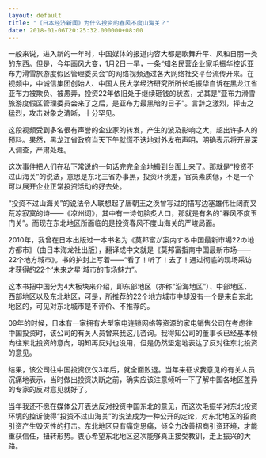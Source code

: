 ```yaml
---
layout: default
title: "《日本经济新闻》为什么投资的春风不度山海关？"
date: 2018-01-06T20:25:32.000000+08:00
---
```


一般来说，进入新的一年时，中国媒体的报道内容大都是歌舞升平、风和日丽一类的东西。但是，今年画风大变，1月2日一早，一条“知名民营企业家毛振华控诉亚布力滑雪旅游度假区管理委员会”的网络视频通过各大网络社交平台流传开来。在视频中，中诚信集团创始人、中国人民大学经济研究所所长毛振华自诉在黑龙江省亚布力被欺负、被愚弄，投资22年依旧处于继续砸钱的状态，尤其是“亚布力滑雪旅游度假区管理委员会来了之后，是亚布力最黑暗的日子”。言辞之激烈，抨击之猛烈，攻击对象之清晰，十分罕见。

这段视频受到多名很有声誉的企业家的转发，产生的波及影响之大，超出许多人的预料。果然，黑龙江省政府当天下午就慌不迭地对外发布声明，明确表示将开展深入调查，严肃处理。

这次事件把人们在私下常说的一句话完完全全地搬到台面上来了。那就是“投资不过山海关”的说法，意思是东北三省办事黑，投资环境差，官员素质低，不是一个可以展开企业正常投资活动的好去处。

“投资不过山海关”的说法令人联想起了唐朝王之涣曾写过的描写边塞雄伟壮阔而又荒凉寂寞的诗——《凉州词》，其中有一诗句脍炙人口，那就是有名的“春风不度玉门关”。而现在东北地区所面临的是投资春风不度山海关的严峻局面。

2010年，我曾在日本出版过一本书名为《莫邦富が案内する中国最新市場22の地方都市》（由日本海龙社出版），翻译成中文就是《莫邦富指南中国最新市场——22个地方城市》。书的护封上写着——“看了！听了！去了！通过彻底的现场采访才获得的22个‘未来之星’城市的市场魅力”。

这本书把中国分为4大板块来介绍，即东部地区（亦称“沿海地区”）、中部地区、西部地区以及东北地区，可是，所推荐的22个地方城市中却没有一个是来自东北地区的，可见对东北城市是不评价、不推荐的。

09年的时候，日本有一家拥有大型家电连锁网络等资源的家电销售公司在考虑往中国投资时，该公司的有关人员曾来我这儿咨询。我得知公司的董事长已经基本倾向往东北投资的意向，明知再反对也没用，但是仍然坚定地表达了反对往东北投资的意见。

结果，该公司往中国投资仅仅3年后，就全面败退。当年来征求我意见的有关人员沉痛地表示，当时做出投资决断之前，确实应该注意倾听一下了解中国各地区差异的专家的反对意见就好了。

当年我还不愿在媒体公开表达反对投资中国东北的意见，而这次毛振华对东北投资环境的控诉使得“投资不过山海关”的说法成为一种公开的定论，对东北地区的招商引资产生毁灭性的打击。东北地区只有痛定思痛，倾全力改善招商引资环境，才能重获信任，扭转形势。衷心希望东北地区这次能够真正接受教训，走上振兴的大路。

